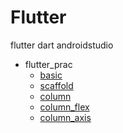 # Flutter
flutter dart androidstudio

- flutter_prac
    - [basic](https://github.com/JeongmoRyu/Flutter/blob/main/flutter_prac/basic.md)
    - [scaffold](https://github.com/JeongmoRyu/Flutter/blob/main/flutter_prac/scaffold.md)
    - [column](https://github.com/JeongmoRyu/Flutter/blob/main/flutter_prac/column.md)
    - [column_flex](https://github.com/JeongmoRyu/Flutter/blob/main/flutter_prac/column_flex.md)
    - [column_axis](https://github.com/JeongmoRyu/Flutter/blob/main/flutter_prac/column_axis.md)
